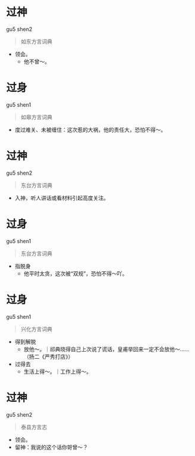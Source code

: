 # 过神
gu5 shen2
> 如东方言词典
- 领会。
  - 他不曾～。

# 过身
gu5 shen1
> 如皋方言词典
- 度过难关、未被缠住：这次惹的大祸，他的责任大，恐怕不得～。

# 过神
gu5 shen2
> 东台方言词典
- 入神，听人讲话或看材料引起高度关注。

# 过身
gu5 shen1
> 东台方言词典
- 指脱身
  - 他平时太贪，这次被“双规”，恐怕不得～吖。

# 过身
gu5 shen1
> 兴化方言词典
- 得到解脱
  - 放他～。｜祁典晓得自己上次说了谎话，皇甫举回来一定不会放他～……（扬二《严秀打店》）
- 过得去
  - 生活上得～。｜工作上得～。

# 过神
gu5 shen2
> 泰县方言志
- 领会。
- 留神：我说的这个话你哿曾～？
